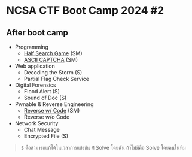 # NCSA CTF Boot Camp 2024 #2

## After boot camp

- Programming
  - [Half Search Game](./half-search-game.md) (SM)
  - [ASCII CAPTCHA](./ascii-captcha.md) (SM)
- Web application
  - Decoding the Storm (S)
  - Partial Flag Check Service
- Digital Forensics
  - Flood Alert (S)
  - Sound of Doc (S)
- Pwnable & Reverse Engineering
  - [Reverse w/ Code](./reverse-w-code.md) (SM)
  - Reverse w/o Code
- Network Security
  - Chat Message
  - Encrypted File (S)

> `S` คือสามารถแก้ได้ในเวลาการแข่งขัน
> `M` Solve โดยฉัน ถ้าไม่มีคือ Solve โดยคนในทีม
